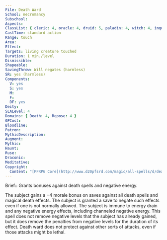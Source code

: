 ```yaml
---
File: Death Ward
School: necromancy
Subschool: 
Aspects: 
ClassList: { cleric: 4, oracle: 4, druid: 5, paladin: 4, witch: 4, inquisitor: 4, alchemist: 4, occultist: 4, spiritualist: 4, medium: 4 }
CastTime: standard action
Range: touch
Area: 
Effect: 
Targets: living creature touched
Duration: 1 min./level
Dismissible: 
Shapeable: 
SavingThrow: Will negates (harmless)
SR: yes (harmless)
Components:
  V: yes
  S: yes
  M: 
  F: 
  DF: yes
Deity: 
SLALevel: 4
Domains: { Death: 4, Repose: 4 }
GPCost: 
Bloodline: 
Patron: 
MythicDescription: 
Augment: 
Mythic: 
Haunt: 
Ruse: 
Draconic: 
Meditative: 
Copyright:
  Content: "[PFRPG Core](http://www.d20pfsrd.com/magic/all-spells/d/death-ward)"
---
```

Brief:: Grants bonuses against death spells and negative energy.

The subject gains a +4 morale bonus on saves against all death spells and magical death effects. The subject is granted a save to negate such effects even if one is not normally allowed. The subject is immune to energy drain and any negative energy effects, including channeled negative energy. This spell does not remove negative levels that the subject has already gained, but it does remove the penalties from negative levels for the duration of its effect. Death ward does not protect against other sorts of attacks, even if those attacks might be lethal.
